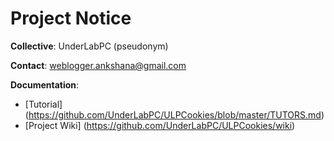 # Project Notice

**Collective**:     UnderLabPC (pseudonym) 

**Contact**:        weblogger.ankshana@gmail.com 

**Documentation**:  
- [Tutorial]     (https://github.com/UnderLabPC/ULPCookies/blob/master/TUTORS.md)
- [Project Wiki] (https://github.com/UnderLabPC/ULPCookies/wiki)
